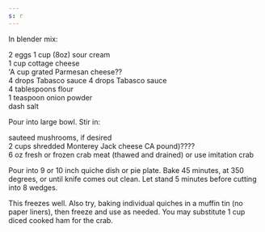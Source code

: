 ```yaml
---
s: r
---
```


In blender mix: 

2 eggs 1 cup (8oz) sour cream  
1 cup cottage cheese  
'A cup grated Parmesan cheese??  
4 drops Tabasco sauce 4 drops Tabasco sauce  
4 tablespoons flour  
1 teaspoon onion powder  
dash salt 


Pour into large bowl. Stir in: 

sauteed mushrooms, if desired  
2 cups shredded Monterey Jack cheese CA pound)????  
6 oz fresh or frozen crab meat (thawed and drained) or use imitation crab 

Pour into 9 or 10 inch quiche dish or pie plate. Bake 45 minutes, at 350 degrees, or until knife 
comes out clean. Let stand 5 minutes before cutting into 8 wedges. 

This freezes well. Also try, baking individual quiches in a muffin tin (no paper liners), then freeze 
and use as needed. You may substitute 1 cup diced cooked ham for the crab.
